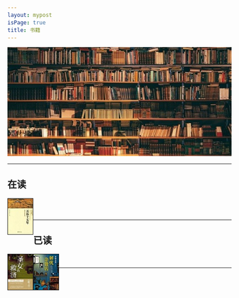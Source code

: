 ```yaml
---
layout: mypost
isPage: true
title: 书籍
---
```

![书](/img/book.jpg)
<br/>

***
## 在读
<a href="" target=""><img src="/img/万历十五年.jpg" height="80" width="56" border="1" align="left" > </a>

<br/>
<br/>

***
## 已读
<a href="" target=""><img src="/img/剩女的救济.jpg" height="80" width="56" border="1" align="left" > </a>&nbsp;<a href="" target=""><img src="/img/解忧杂货店.jpg" height="80" width="56" border="1" align="left" > </a>
<br/>
***
